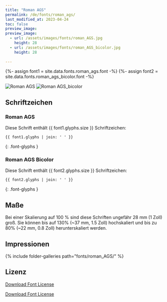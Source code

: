 ```yaml
---
title: "Roman AGS"
permalink: /de/fonts/roman_ags/
last_modified_at: 2023-04-24
toc: false
preview_image: 
preview_image:
  - url: /assets/images/fonts/roman_AGS.jpg
    height: 28
  - url: /assets/images/fonts/roman_AGS_bicolor.jpg
    height: 28
 
---
```

{%- assign font1 = site.data.fonts.roman_ags.font -%}
{%- assign font2 = site.data.fonts.roman_ags_bicolor.font -%}

![Roman AGS](/assets/images/fonts/roman_AGS.jpg)
![Roman AGS_bicolor](/assets/images/fonts/roman_AGS_bicolor.jpg)

## Schriftzeichen

### Roman AGS 

Diese Schrift enthält  {{ font1.glyphs.size }} Schriftzeichen:

```
{{ font1.glyphs | join: ' ' }}
```
{: .font-glyphs }

### Roman AGS Bicolor

Diese Schrift enthält  {{ font2.glyphs.size }} Schriftzeichen:

```
{{ font2.glyphs | join: ' ' }}
```
{: .font-glyphs }

## Maße

Bei einer Skalierung auf 100 % sind diese Schriften ungefähr 28 mm (1 Zoll) groß.
Sie können bis auf 130% (~37 mm, 1.5 Zoll) hochskaliert und bis zu 80% (~22 mm, 0.8 Zoll) herunterskaliert werden.

## Impressionen

{% include folder-galleries path="fonts/roman_AGS/" %}

## Lizenz

[Download Font License](https://github.com/inkstitch/inkstitch/tree/main/fonts/roman_ags_bicolor/LICENSE)

[Download Font License](https://github.com/inkstitch/inkstitch/tree/main/fonts/roman_ags/LICENSE)
